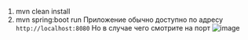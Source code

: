 1) mvn clean install
2) mvn spring:boot run
Приложение обычно доступно по адресу `http://localhost:8080`
Но в случае чего смотрите на порт
![image](https://github.com/AlisherMukhambetzhanov/EmployeesList/assets/53463211/abbb9b1a-10c4-473b-97e1-22e414ca48fd)
